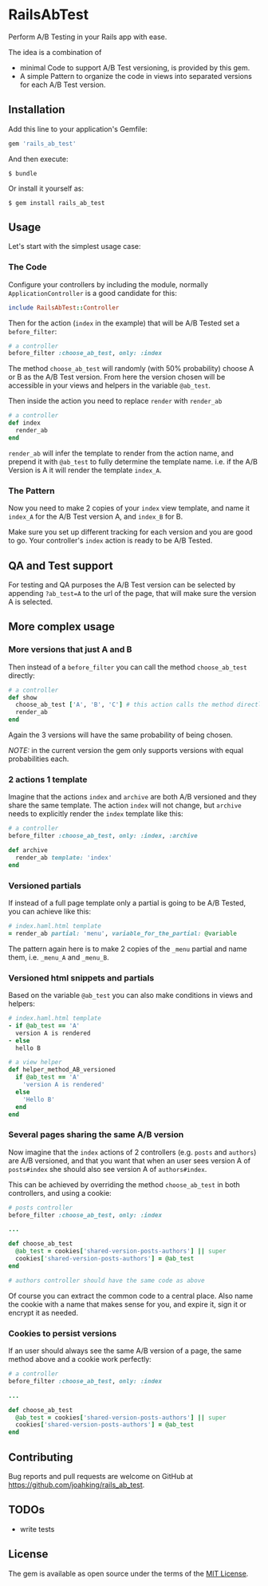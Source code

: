 # RailsAbTest

Perform A/B Testing in your Rails app with ease.

The idea is a combination of

- minimal Code to support A/B Test versioning, is provided by this gem.
- A simple Pattern to organize the code in views into separated versions for each A/B Test version.

## Installation

Add this line to your application's Gemfile:

```ruby
gem 'rails_ab_test'
```

And then execute:

    $ bundle

Or install it yourself as:

    $ gem install rails_ab_test

## Usage

Let's start with the simplest usage case:

### The Code

Configure your controllers by including the module, normally `ApplicationController` is a good candidate for this:

```ruby
include RailsAbTest::Controller
```

Then for the action (`index` in the example) that will be A/B Tested set a `before_filter`:

```ruby
# a controller
before_filter :choose_ab_test, only: :index
```

The method `choose_ab_test` will randomly (with 50% probability) choose A or B as the A/B Test version.
From here the version chosen will be accessible in your views and helpers in the variable `@ab_test`.

Then inside the action you need to replace `render` with `render_ab`

```ruby
# a controller
def index
  render_ab
end
```

`render_ab` will infer the template to render from the action name, and prepend it with `@ab_test` to fully
determine the template name. i.e. if the A/B Version is A it will render the template `index_A`.

### The Pattern

Now you need to make 2 copies of your `index` view template, and name it `index_A` for the A/B Test version A, and
`index_B` for B.

Make sure you set up different tracking for each version and you are good to go. Your controller's `index` action is ready to be A/B Tested.

## QA and Test support

For testing and QA purposes the A/B Test version can be selected by appending `?ab_test=A` to the url of the page,
that will make sure the version A is selected.

## More complex usage

### More versions that just A and B

Then instead of a `before_filter` you can call the method `choose_ab_test` directly:

```ruby
# a controller
def show
  choose_ab_test ['A', 'B', 'C'] # this action calls the method directly instead
  render_ab
end
```

Again the 3 versions will have the same probability of being chosen.

*NOTE:* in the current version the gem only supports versions with equal probabilities each.

### 2 actions 1 template

Imagine that the actions `index` and `archive` are both A/B versioned and they share the same template. The action `index` will not change, but `archive` needs to explicitly render the `index` template like this:

```ruby
# a controller
before_filter :choose_ab_test, only: :index, :archive

def archive
  render_ab template: 'index'
end
```

### Versioned partials

If instead of a full page template only a partial is going to be A/B Tested, you can achieve like this:

```ruby
# index.haml.html template
= render_ab partial: 'menu', variable_for_the_partial: @variable
```

The pattern again here is to make 2 copies of the `_menu` partial and name them, i.e. `_menu_A` and `_menu_B`.

### Versioned html snippets and partials

Based on the variable `@ab_test` you can also make conditions in views and helpers:

```ruby
# index.haml.html template
- if @ab_test == 'A'
  version A is rendered
- else
  hello B
```

```ruby
# a view helper
def helper_method_AB_versioned
  if @ab_test == 'A'
    'version A is rendered'
  else
    'Hello B'
  end
end
```

### Several pages sharing the same A/B version

Now imagine that the `index` actions of 2 controllers (e.g. `posts` and `authors`) are A/B versioned,
and that you want that when an user sees version A of `posts#index` she should also see version A of `authors#index`.

This can be achieved by overriding the method `choose_ab_test` in both controllers, and using a cookie:

```ruby
# posts controller
before_filter :choose_ab_test, only: :index

...

def choose_ab_test
  @ab_test = cookies['shared-version-posts-authors'] || super
  cookies['shared-version-posts-authors'] = @ab_test
end

# authors controller should have the same code as above
```

Of course you can extract the common code to a central place. Also name the cookie with a name that makes sense for you, and expire it, sign it or encrypt it as needed.

### Cookies to persist versions

If an user should always see the same A/B version of a page, the same method above and a cookie work perfectly:

```ruby
# a controller
before_filter :choose_ab_test, only: :index

...

def choose_ab_test
  @ab_test = cookies['shared-version-posts-authors'] || super
  cookies['shared-version-posts-authors'] = @ab_test
end
```

## Contributing

Bug reports and pull requests are welcome on GitHub at https://github.com/joahking/rails_ab_test.

## TODOs

- write tests

## License

The gem is available as open source under the terms of the [MIT License](http://opensource.org/licenses/MIT).
